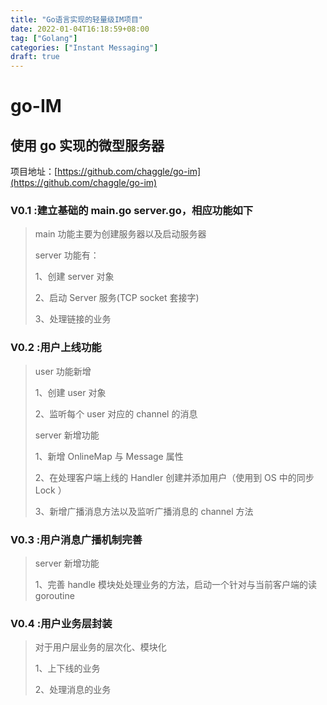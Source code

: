 ```yaml
---
title: "Go语言实现的轻量级IM项目"
date: 2022-01-04T16:18:59+08:00
tag: ["Golang"]
categories: ["Instant Messaging"]
draft: true
---
```


# go-IM

## 使用 go 实现的微型服务器

项目地址：[https://github.com/chaggle/go-im](https://github.com/chaggle/go-im)

### V0.1 :建立基础的 main.go server.go，相应功能如下

> main 功能主要为创建服务器以及启动服务器
>
> server 功能有：
>
> 1、创建 server 对象
>
> 2、启动 Server 服务(TCP socket 套接字)
>
> 3、处理链接的业务

### V0.2 :用户上线功能

> user 功能新增
>
> 1、创建 user 对象
>
> 2、监听每个 user 对应的 channel 的消息
>
> server 新增功能
>
> 1、新增 OnlineMap 与 Message 属性
>
> 2、在处理客户端上线的 Handler 创建并添加用户（使用到 OS 中的同步 Lock ）
>
> 3、新增广播消息方法以及监听广播消息的 channel 方法

### V0.3 :用户消息广播机制完善

> server 新增功能
>
> 1、完善 handle 模块处处理业务的方法，启动一个针对与当前客户端的读 goroutine
### V0.4 :用户业务层封装

> 对于用户层业务的层次化、模块化
>
> 1、上下线的业务
>
> 2、处理消息的业务

